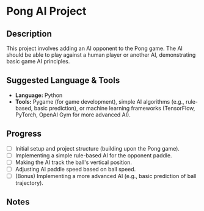 # Pong AI Project

## Description

This project involves adding an AI opponent to the Pong game. The AI should be able to play against a human player or another AI, demonstrating basic game AI principles.

## Suggested Language & Tools

*   **Language:** Python
*   **Tools:** Pygame (for game development), simple AI algorithms (e.g., rule-based, basic prediction), or machine learning frameworks (TensorFlow, PyTorch, OpenAI Gym for more advanced AI).

## Progress

*   [ ] Initial setup and project structure (building upon the Pong game).
*   [ ] Implementing a simple rule-based AI for the opponent paddle.
*   [ ] Making the AI track the ball's vertical position.
*   [ ] Adjusting AI paddle speed based on ball speed.
*   [ ] (Bonus) Implementing a more advanced AI (e.g., basic prediction of ball trajectory).

## Notes

